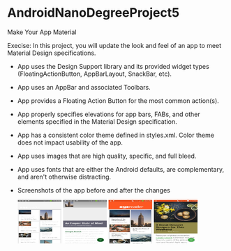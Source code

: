 # AndroidNanoDegreeProject5
Make Your App Material

Execise: In this project, you will update the look and feel of an app to meet Material Design specifications.

- App uses the Design Support library and its provided widget types (FloatingActionButton, AppBarLayout, SnackBar, etc).

- App uses an AppBar and associated Toolbars.

- App provides a Floating Action Button for the most common action(s).

- App properly specifies elevations for app bars, FABs, and other elements specified in the Material Design specification.

- App has a consistent color theme defined in styles.xml. Color theme does not impact usability of the app.

- App uses images that are high quality, specific, and full bleed.

- App uses fonts that are either the Android defaults, are complementary, and aren't otherwise distracting.
- Screenshots of the app before and after the changes

  <img src="/makeyouappmaterialold01.jpg" height="100px" width="100px" alt="main page before changes"/>
  <img src="/makeyourappmaterialold02.jpg" height="100px" width="100px" alt="detail page before changes"/>
  <img src="/makeyouappmaterial01.jpg" height="100px" width="100px" alt="main image after changes"/>
  <img src="/makeyourappmaterial02.jpg" height="100px" width="100px" alt="detail after changes"/>









